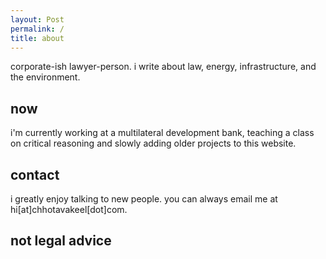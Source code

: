 ```yaml
---
layout: Post
permalink: /
title: about
---
```

corporate-ish lawyer-person. i write about law, energy, infrastructure, and the environment.
<h2>now</h2>
i'm currently working at a multilateral development bank, teaching a class on critical reasoning and slowly adding older projects to this website.
<h2>contact</h2>
i greatly enjoy talking to new people. you can always email me at hi[at]chhotavakeel[dot]com.
<h2>not legal advice </h2>

